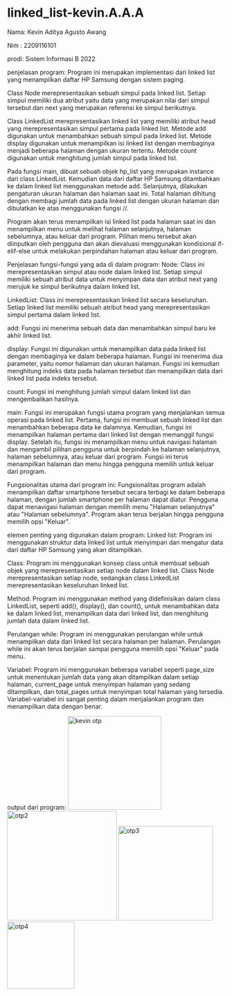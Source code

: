 # linked_list-kevin.A.A.A

Nama: Kevin Aditya Agusto Awang

Nim : 2209116101

prodi: Sistem Informasi B 2022

penjelasan program:
Program ini merupakan implementasi dari linked list yang menampilkan daftar HP Samsung dengan sistem paging.

Class Node merepresentasikan sebuah simpul pada linked list. Setiap simpul memiliki dua atribut yaitu data yang merupakan nilai dari simpul tersebut dan next yang merupakan referensi ke simpul berikutnya.

Class LinkedList merepresentasikan linked list yang memiliki atribut head yang merepresentasikan simpul pertama pada linked list. Metode add digunakan untuk menambahkan sebuah simpul pada linked list. Metode display digunakan untuk menampilkan isi linked list dengan membaginya menjadi beberapa halaman dengan ukuran tertentu. Metode count digunakan untuk menghitung jumlah simpul pada linked list.

Pada fungsi main, dibuat sebuah objek hp_list yang merupakan instance dari class LinkedList. Kemudian data dari daftar HP Samsung ditambahkan ke dalam linked list menggunakan metode add. Selanjutnya, dilakukan pengaturan ukuran halaman dan halaman saat ini. Total halaman dihitung dengan membagi jumlah data pada linked list dengan ukuran halaman dan dibulatkan ke atas menggunakan fungsi //.

Program akan terus menampilkan isi linked list pada halaman saat ini dan menampilkan menu untuk melihat halaman selanjutnya, halaman sebelumnya, atau keluar dari program. Pilihan menu tersebut akan diinputkan oleh pengguna dan akan dievaluasi menggunakan kondisional if-elif-else untuk melakukan perpindahan halaman atau keluar dari program.

Penjelasan fungsi-fungsi yang ada di dalam program:
Node: Class ini merepresentasikan simpul atau node dalam linked list. Setiap simpul memiliki sebuah atribut data untuk menyimpan data dan atribut next yang merujuk ke simpul berikutnya dalam linked list.

LinkedList: Class ini merepresentasikan linked list secara keseluruhan. Setiap linked list memiliki sebuah atribut head yang merepresentasikan simpul pertama dalam linked list.

add: Fungsi ini menerima sebuah data dan menambahkan simpul baru ke akhir linked list.

display: Fungsi ini digunakan untuk menampilkan data pada linked list dengan membaginya ke dalam beberapa halaman. Fungsi ini menerima dua parameter, yaitu nomor halaman dan ukuran halaman. Fungsi ini kemudian menghitung indeks data pada halaman tersebut dan menampilkan data dari linked list pada indeks tersebut.

count: Fungsi ini menghitung jumlah simpul dalam linked list dan mengembalikan hasilnya.

main: Fungsi ini merupakan fungsi utama program yang menjalankan semua operasi pada linked list. Pertama, fungsi ini membuat sebuah linked list dan menambahkan beberapa data ke dalamnya. Kemudian, fungsi ini menampilkan halaman pertama dari linked list dengan memanggil fungsi display. Setelah itu, fungsi ini menampilkan menu untuk navigasi halaman dan mengambil pilihan pengguna untuk berpindah ke halaman selanjutnya, halaman sebelumnya, atau keluar dari program. Fungsi ini terus menampilkan halaman dan menu hingga pengguna memilih untuk keluar dari program.

Fungsionalitas utama dari program ini:
Fungsionalitas program adalah menampilkan daftar smartphone tersebut secara terbagi ke dalam beberapa halaman, dengan jumlah smartphone per halaman dapat diatur. Pengguna dapat menavigasi halaman dengan memilih menu "Halaman selanjutnya" atau "Halaman sebelumnya". Program akan terus berjalan hingga pengguna memilih opsi "Keluar".

elemen penting yang digunakan dalam program:
Linked list: Program ini menggunakan struktur data linked list untuk menyimpan dan mengatur data dari daftar HP Samsung yang akan ditampilkan.

Class: Program ini menggunakan konsep class untuk membuat sebuah objek yang merepresentasikan setiap node dalam linked list. Class Node merepresentasikan setiap node, sedangkan class LinkedList merepresentasikan keseluruhan linked list.

Method: Program ini menggunakan method yang didefinisikan dalam class LinkedList, seperti add(), display(), dan count(), untuk menambahkan data ke dalam linked list, menampilkan data dari linked list, dan menghitung jumlah data dalam linked list.

Perulangan while: Program ini menggunakan perulangan while untuk menampilkan data dari linked list secara halaman per halaman. Perulangan while ini akan terus berjalan sampai pengguna memilih opsi "Keluar" pada menu.

Variabel: Program ini menggunakan beberapa variabel seperti page_size untuk menentukan jumlah data yang akan ditampilkan dalam setiap halaman, current_page untuk menyimpan halaman yang sedang ditampilkan, dan total_pages untuk menyimpan total halaman yang tersedia. Variabel-variabel ini sangat penting dalam menjalankan program dan menampilkan data dengan benar.

output dari program:
<img width="216" alt="kevin otp" src="https://user-images.githubusercontent.com/126884174/225960403-747847d8-09d2-4b11-aa6b-b060772570d9.png">
<img width="253" alt="otp2" src="https://user-images.githubusercontent.com/126884174/225960502-65844248-9a90-4c39-ad6f-9033425bf0ad.png">
<img width="218" alt="otp3" src="https://user-images.githubusercontent.com/126884174/225960546-41d53d94-cc35-4936-b0a3-2663ccde9c8f.png">
<img width="155" alt="otp4" src="https://user-images.githubusercontent.com/126884174/225960618-1dacacfb-b5cb-4d41-bbf0-97c2176888e8.png">
